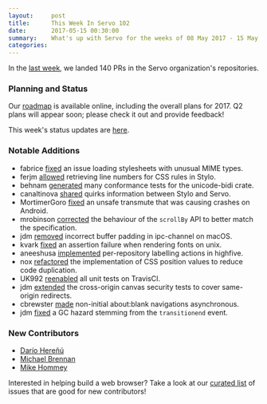 ```yaml
---
layout:     post
title:      This Week In Servo 102
date:       2017-05-15 00:30:00
summary:    What's up with Servo for the weeks of 08 May 2017 - 15 May 2017
categories:
---
```


In the [last week](https://github.com/pulls?utf8=%E2%9C%93&q=is%3Apr+is%3Amerged+closed%3A2017-05-08..2017-05-15+user%3Aservo+),
we landed 140 PRs in the Servo organization's repositories.

### Planning and Status

Our [roadmap](https://github.com/servo/servo/wiki/Roadmap) is available online, including the overall plans for 2017.
Q2 plans will appear soon; please check it out and provide feedback!

This week's status updates are [here](https://www.standu.ps/project/servo/).

### Notable Additions

- fabrice [fixed](https://github.com/servo/servo/pull/16869) an issue loading stylesheets with unusual MIME types.
- ferjm [allowed](https://github.com/servo/servo/pull/16835) retrieving line numbers for CSS rules in Stylo.
- behnam [generated](https://github.com/servo/unicode-bidi/pull/30) many conformance tests for the unicode-bidi crate.
- canaltinova [shared](https://github.com/servo/servo/pull/16819) quirks information between Stylo and Servo.
- MortimerGoro [fixed](https://github.com/servo/servo/pull/16816) an unsafe transmute that was causing crashes on Android.
- mrobinson [corrected](https://github.com/servo/servo/pull/16807) the behaviour of the `scrollBy` API to better match the specification.
- jdm [removed](https://github.com/servo/ipc-channel/pull/162) incorrect buffer padding in ipc-channel on macOS.
- kvark [fixed](https://github.com/servo/webrender/pull/1220) an assertion failure when rendering fonts on unix.
- aneeshusa [implemented](https://github.com/servo/highfive/pull/180) per-repository labelling actions in highfive.
- nox [refactored](https://github.com/servo/servo/pull/16770) the implementation of CSS position values to reduce code duplication.
- UK992 [reenabled](https://github.com/servo/servo/pull/16767) all unit tests on TravisCI.
- jdm [extended](https://github.com/servo/servo/pull/16699) the cross-origin canvas security tests to cover same-origin redirects.
- cbrewster [made](https://github.com/servo/servo/pull/16506) non-initial about:blank navigations asynchronous.
- jdm [fixed](https://github.com/servo/servo/pull/16295) a GC hazard stemming from the `transitionend` event.

### New Contributors

- [Darío Hereñú](https://github.com/kant)
- [Michael Brennan](https://github.com/brisad)
- [Mike Hommey](https://github.com/glandium)

Interested in helping build a web browser? Take a look at our [curated list](https://starters.servo.org/) of issues that are good for new contributors!
